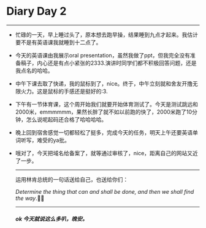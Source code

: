 # Diary Day 2

---

+ 忙碌的一天，早上睡过头了，原本想去跑早操，结果睡到九点才起来。我估计要不是有英语课我就睡到十二点了。

+ 今天的英语课由我展示oral presentation，虽然我做了ppt，但我完全没有准备稿子，内心还是有点小紧张的2333.演讲时同学们都不积极回答问题，还是我点名的哈哈。

+ 中午下课去取了快递，我的鼠标到了，nice。终于，中午立刻就和舍友开撸无限火力。这是鼠标的手感还是挺好的:3.

+ 下午有一节体育课，这个周开始我们就要开始体育测试了。今天是测试跳远和2000米，emmmmmm，果然长胖了就不如以前跑的快了，2000米跑了10分钟，怎么说呢起码还合格了哈哈哈哈。

+ 晚上回到宿舍感觉一切都轻松了挺多，完成今天的任务，明天上午还要英语单词听写，难受的ya批。

+ 哦对了，今天把域名给备案了，就等通过审核了，nice，距离自己的网站又近了一步。

  ---

  运用林肯总统的一句话送给自己，也送给你们：

  *Determine the thing that can and shall be done, and then we shall find the way*.:imp::imp:

  ---

  #####  ok 今天就说这么多叭，晚安。

  

  ###  

  

  

  
